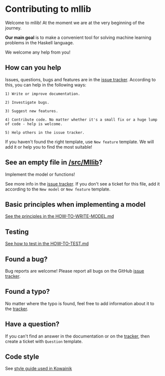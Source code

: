# Contributing to mllib

Welcome to mllib! At the moment we are at the very beginning of the journey.

**Our main goal** is to make a convenient tool for solving machine learning problems in the Haskell language.

We welcome any help from you!

## How can you help

Issues, questions, bugs and features are in the [issue tracker](https://github.com/vsha96/mllib/issues). According to this, you can help in the following ways:  

    1) Write or improve documentation.

    2) Investigate bugs.

    3) Suggest new features.

    4) Contribute code. No matter whether it's a small fix or a huge lump of code - help is welcome.

    5) Help others in the issue tracker.

If you haven't found the right template, use `New feature` template. We will add it or help you to find the most suitable!

## See an empty file in [/src/Mllib](https://github.com/vsha96/mllib/tree/main/src/Mllib)?

Implement the model or functions!

See more info in the [issue tracker](https://github.com/vsha96/mllib/issues). If you don't see a ticket for this file, add it according to the `New model` or `New feature` template.

## Basic principles when implementing a model
[See the principles in the HOW-TO-WRITE-MODEL.md](https://github.com/vsha96/mllib/blob/main/HOW_TO_WRITE_MODEL.md)

## Testing

[See how to test in the HOW-TO-TEST.md](https://github.com/vsha96/mllib/blob/main/HOW_TO_TEST.md)

## Found a bug?

Bug reports are welcome! Please report all bugs on the GitHub [issue tracker](https://github.com/vsha96/mllib/issues).

## Found a typo?

No matter where the typo is found, feel free to add information about it to the [tracker](https://github.com/vsha96/mllib/issues).

## Have a question?

If you can't find an answer in the documentation or on the [tracker](https://github.com/vsha96/mllib/issues), then create a ticket with `Question` template.

## Code style

See [style guide used in Kowainik](https://kowainik.github.io/posts/2019-02-06-style-guide)
